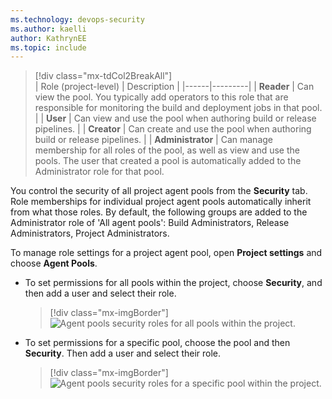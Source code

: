 ```yaml
---
ms.technology: devops-security
ms.author: kaelli
author: KathrynEE
ms.topic: include
---
```





> [!div class="mx-tdCol2BreakAll"]  
> |  Role (project-level)  | Description |
> |------|---------|
> | **Reader** | Can view the pool. You typically add operators to this role that are responsible for monitoring the build and deployment jobs in that pool.  |
> | **User** | Can view and use the pool when authoring build or release pipelines. |
> | **Creator** | Can create and use the pool when authoring build or release pipelines. |
> | **Administrator** | Can manage membership for all roles of the pool, as well as view and use the pools. The user that created a pool is automatically added to the Administrator role for that pool.

You control the security of all project agent pools from the **Security** tab. Role memberships for individual project agent pools automatically inherit from what those roles. By default, the following groups are added to the Administrator role of 'All agent pools': Build Administrators, Release Administrators, Project Administrators.

To manage role settings for a project agent pool, open **Project settings** and choose **Agent Pools**.

- To set permissions for all pools within the project, choose **Security**, and then add a user and select their role.

	> [!div class="mx-imgBorder"]  
	> ![Agent pools security roles for all pools within the project.](/azure/devops/organizations/security/media/security-roles/pipeline-all-security-roles.png) 

- To set permissions for a specific pool, choose the pool and then **Security**. Then add a user and select their role.

	> [!div class="mx-imgBorder"]  
	> ![Agent pools security roles for a specific pool within the project.](/azure/devops/organizations/security/media/security-roles/pipline-individual-security-role.png) 
